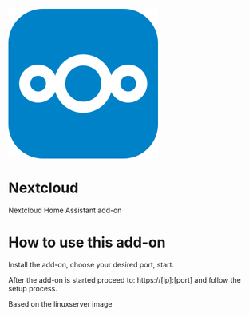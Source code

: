 [![](logo.png)](https://nextcloud.com/)

# Nextcloud

Nextcloud Home Assistant add-on

# How to use this add-on

Install the add-on, choose your desired port, start.

After the add-on is started proceed to: https://[ip]:[port] and follow the setup process.

Based on the linuxserver image
